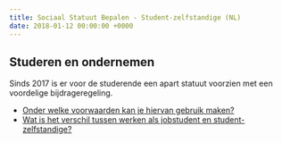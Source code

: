 ```yaml
---
title: Sociaal Statuut Bepalen - Student-zelfstandige (NL)
date: 2018-01-12 00:00:00 +0000
---
```

## Studeren en ondernemen

Sinds 2017 is er voor de studerende een apart statuut voorzien met een voordelige bijdrageregeling.

* [Onder welke voorwaarden kan je hiervan gebruik maken?](http://www.xerius.be/blog/studeren-en-ondernemen-perfect-haalbaar-als-student-zelfstandige )
* [Wat is het verschil tussen werken als jobstudent en student-zelfstandige?](http://www.xerius.be/blog/studeren-en-ondernemen-perfect-haalbaar-als-student-zelfstandige )